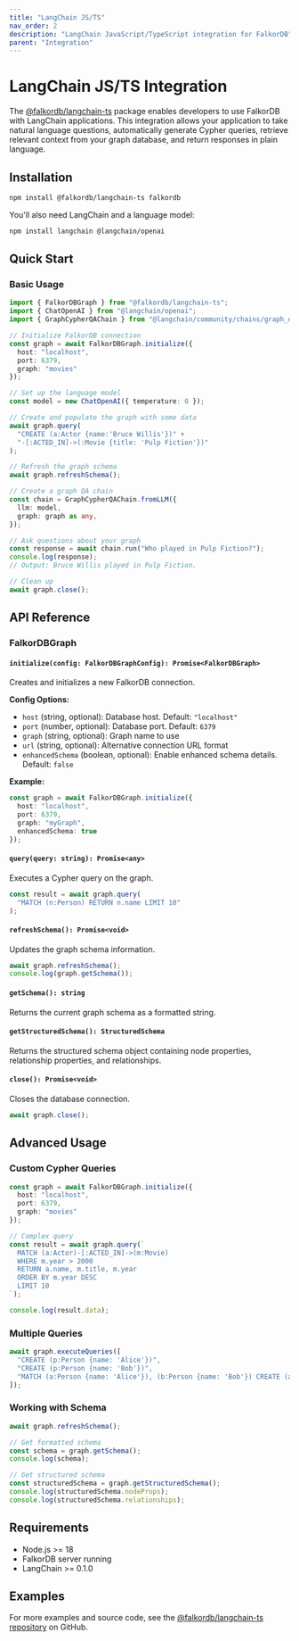 ```yaml
---
title: "LangChain JS/TS"
nav_order: 2
description: "LangChain JavaScript/TypeScript integration for FalkorDB"
parent: "Integration"
---
```


# LangChain JS/TS Integration

The [@falkordb/langchain-ts](https://www.npmjs.com/package/@falkordb/langchain-ts) package enables developers to use FalkorDB with LangChain applications. This integration allows your application to take natural language questions, automatically generate Cypher queries, retrieve relevant context from your graph database, and return responses in plain language.

## Installation

```bash
npm install @falkordb/langchain-ts falkordb
```

You'll also need LangChain and a language model:

```bash
npm install langchain @langchain/openai
```

## Quick Start

### Basic Usage

```typescript
import { FalkorDBGraph } from "@falkordb/langchain-ts";
import { ChatOpenAI } from "@langchain/openai";
import { GraphCypherQAChain } from "@langchain/community/chains/graph_qa/cypher";

// Initialize FalkorDB connection
const graph = await FalkorDBGraph.initialize({
  host: "localhost",
  port: 6379,
  graph: "movies"
});

// Set up the language model
const model = new ChatOpenAI({ temperature: 0 });

// Create and populate the graph with some data
await graph.query(
  "CREATE (a:Actor {name:'Bruce Willis'})" +
  "-[:ACTED_IN]->(:Movie {title: 'Pulp Fiction'})"
);

// Refresh the graph schema
await graph.refreshSchema();

// Create a graph QA chain
const chain = GraphCypherQAChain.fromLLM({
  llm: model,
  graph: graph as any,
});

// Ask questions about your graph
const response = await chain.run("Who played in Pulp Fiction?");
console.log(response);
// Output: Bruce Willis played in Pulp Fiction.

// Clean up
await graph.close();
```

## API Reference

### FalkorDBGraph

#### `initialize(config: FalkorDBGraphConfig): Promise<FalkorDBGraph>`

Creates and initializes a new FalkorDB connection.

**Config Options:**

- `host` (string, optional): Database host. Default: `"localhost"`
- `port` (number, optional): Database port. Default: `6379`
- `graph` (string, optional): Graph name to use
- `url` (string, optional): Alternative connection URL format
- `enhancedSchema` (boolean, optional): Enable enhanced schema details. Default: `false`

**Example:**
```typescript
const graph = await FalkorDBGraph.initialize({
  host: "localhost",
  port: 6379,
  graph: "myGraph",
  enhancedSchema: true
});
```

#### `query(query: string): Promise<any>`

Executes a Cypher query on the graph.

```typescript
const result = await graph.query(
  "MATCH (n:Person) RETURN n.name LIMIT 10"
);
```

#### `refreshSchema(): Promise<void>`

Updates the graph schema information.

```typescript
await graph.refreshSchema();
console.log(graph.getSchema());
```

#### `getSchema(): string`

Returns the current graph schema as a formatted string.

#### `getStructuredSchema(): StructuredSchema`

Returns the structured schema object containing node properties, relationship properties, and relationships.

#### `close(): Promise<void>`

Closes the database connection.

```typescript
await graph.close();
```

## Advanced Usage

### Custom Cypher Queries

```typescript
const graph = await FalkorDBGraph.initialize({
  host: "localhost",
  port: 6379,
  graph: "movies"
});

// Complex query
const result = await graph.query(`
  MATCH (a:Actor)-[:ACTED_IN]->(m:Movie)
  WHERE m.year > 2000
  RETURN a.name, m.title, m.year
  ORDER BY m.year DESC
  LIMIT 10
`);

console.log(result.data);
```

### Multiple Queries

```typescript
await graph.executeQueries([
  "CREATE (p:Person {name: 'Alice'})",
  "CREATE (p:Person {name: 'Bob'})",
  "MATCH (a:Person {name: 'Alice'}), (b:Person {name: 'Bob'}) CREATE (a)-[:KNOWS]->(b)"
]);
```

### Working with Schema

```typescript
await graph.refreshSchema();

// Get formatted schema
const schema = graph.getSchema();
console.log(schema);

// Get structured schema
const structuredSchema = graph.getStructuredSchema();
console.log(structuredSchema.nodeProps);
console.log(structuredSchema.relationships);
```

## Requirements

- Node.js >= 18
- FalkorDB server running
- LangChain >= 0.1.0

## Examples

For more examples and source code, see the [@falkordb/langchain-ts repository](https://github.com/FalkorDB/FalkorDB-Langchain-js) on GitHub.
